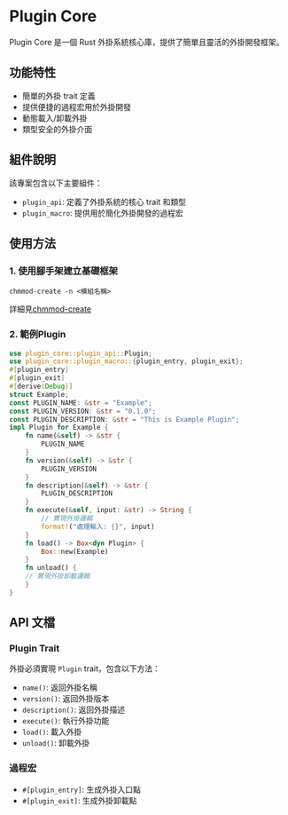 # Plugin Core

Plugin Core 是一個 Rust 外掛系統核心庫，提供了簡單且靈活的外掛開發框架。

## 功能特性

- 簡單的外掛 trait 定義
- 提供便捷的過程宏用於外掛開發
- 動態載入/卸載外掛
- 類型安全的外掛介面

## 組件說明

該專案包含以下主要組件：

- `plugin_api`: 定義了外掛系統的核心 trait 和類型
- `plugin_macro`: 提供用於簡化外掛開發的過程宏

## 使用方法

### 1. 使用腳手架建立基礎框架
```shell=
chmmod-create -n <模組名稱>
```
詳細見[chmmod-create](https://github.com/End-YYDS/chmmod-create)
### 2. 範例Plugin
```rust
use plugin_core::plugin_api::Plugin;
use plugin_core::plugin_macro::{plugin_entry, plugin_exit};
#[plugin_entry]
#[plugin_exit]
#[derive(Debug)]
struct Example;
const PLUGIN_NAME: &str = "Example";
const PLUGIN_VERSION: &str = "0.1.0";
const PLUGIN_DESCRIPTION: &str = "This is Example Plugin";
impl Plugin for Example {
    fn name(&self) -> &str {
        PLUGIN_NAME 
    }
    fn version(&self) -> &str {
        PLUGIN_VERSION
    }
    fn description(&self) -> &str {
        PLUGIN_DESCRIPTION
    }
    fn execute(&self, input: &str) -> String {
        // 實現外掛邏輯
        format!("處理輸入: {}", input)
    }
    fn load() -> Box<dyn Plugin> {
        Box::new(Example)
    }
    fn unload() {
    // 實現外掛卸載邏輯
    }
}
```
## API 文檔

### Plugin Trait

外掛必須實現 `Plugin` trait，包含以下方法：

- `name()`: 返回外掛名稱
- `version()`: 返回外掛版本
- `description()`: 返回外掛描述
- `execute()`: 執行外掛功能
- `load()`: 載入外掛
- `unload()`: 卸載外掛

### 過程宏

- `#[plugin_entry]`: 生成外掛入口點
- `#[plugin_exit]`: 生成外掛卸載點